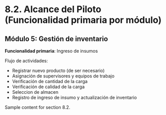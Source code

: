 # 8.2. Alcance del Piloto (Funcionalidad primaria por módulo)


## Módulo 5: Gestión de inventario
**Funcionalidad primaria**: Ingreso de insumos

Flujo de actividades:
- Registrar nuevo producto (de ser necesario)
- Asignación de supervisores y equipos de trabajo
- Verificación de cantidad de la carga
- Verificación de calidad de la carga
- Seleccion de almacen
- Registro de ingreso de insumo y actualización de inventario



Sample content for section 8.2.
